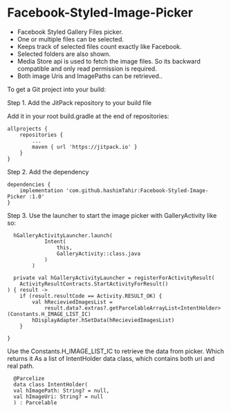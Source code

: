 # Facebook-Styled-Image-Picker

- Facebook Styled Gallery Files picker.
- One or multiple files can be selected.
- Keeps track of selected files count exactly like Facebook.
- Selected folders are also shown.
- Media Store api is used to fetch the image files. So its backward compatible and only read permission is required.
- Both image Uris and ImagePaths can be retrieved..

To get a Git project into your build:

Step 1. Add the JitPack repository to your build file

Add it in your root build.gradle at the end of repositories:

	allprojects {
		repositories {
			...
			maven { url 'https://jitpack.io' }
		}
	}

Step 2. Add the dependency

	dependencies {
        implementation 'com.github.hashimTahir:Facebook-Styled-Image-Picker :1.0'
	}

Step 3. Use the launcher to start the image picker with GalleryActivity like so:

      hGalleryActivityLauncher.launch(
                Intent(
                    this,
                    GalleryActivity::class.java
                )
            )

	  private val hGalleryActivityLauncher = registerForActivityResult(
        ActivityResultContracts.StartActivityForResult()
    ) { result ->
        if (result.resultCode == Activity.RESULT_OK) {
            val hRecieviedImagesList =
                result.data?.extras?.getParcelableArrayList<IntentHolder>(Constants.H_IMAGE_LIST_IC)
            hDisplayAdapter.hSetData(hRecieviedImagesList)
        }

    }

Use the Constants.H_IMAGE_LIST_IC to retrieve the data from picker. Which returns it As a list of IntentHolder data
class, which contains both uri and real path.

      @Parcelize
      data class IntentHolder(
      val hImagePath: String? = null,
      val hImageUri: String? = null
      ) : Parcelable








